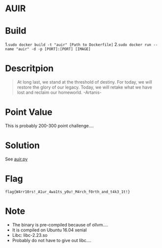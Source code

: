 AUIR 
===

# Build

1.`sudo docker build -t "auir" [Path to Dockerfile]`
2.`sudo docker run --name "auir" -d -p [PORT]:[PORT] [IMAGE]`


# Descritpion

> At long last, we stand at the threshold of destiny. For today, we will restore the glory of our legacy. Today, we will retake what we have lost and reclaim our homeworld. -Artanis-


# Point Value

This is probably 200-300 point challenge....

# Solution 

See [auir.py]()

# Flag

`flag{W4rr10rs!_A1ur_4wa1ts_y0u!_M4rch_f0rth_and_t4k3_1t!}`

# Note

- The binary is pre-compiled because of ollvm....
- It is compiled on Ubuntu 16.04 xenial 
- Libc: libc-2.23.so
- Probably do not have to give out libc....
